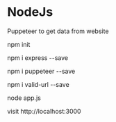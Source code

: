 # NodeJs

Puppeteer to get data from website

npm init

npm i express --save

npm i puppeteer --save

npm i valid-url --save


node app.js


visit http://localhost:3000
